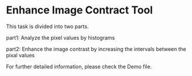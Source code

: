 # Enhance Image Contract Tool

This task is divided into two parts.

part1: Analyze the pixel values by histograms

part2: Enhance the image contrast by increasing the intervals between the pixal values

For further detailed information, please check the Demo file.
